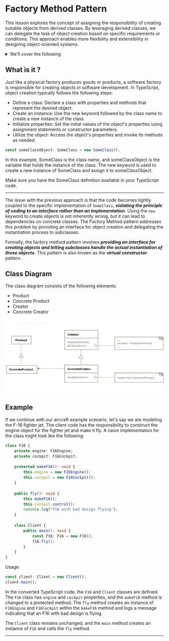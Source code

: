 # Factory Method Pattern

This lesson explores the concept of assigning the responsibility of creating suitable objects from derived classes. By leveraging derived classes, we can delegate the task of object creation based on specific requirements or conditions. This approach enables more flexibility and extensibility in designing object-oriented systems.

<details>

<summary>We'll cover the following</summary>

- What is it?
- Class Diagram
- Example
- Differences with Simple/Static Factory
- Other Examples
- Caveats

</details>

## What is it ?

Just like a physical factory produces goods or products, a software factory is responsible for creating objects in software development. In TypeScript, object creation typically follows the following steps:

- Define a class: Declare a class with properties and methods that represent the desired object.
- Create an instance: Use the new keyword followed by the class name to create a new instance of the class.
- Initialize properties: Set the initial values of the object's properties using assignment statements or constructor parameters.
- Utilize the object: Access the object's properties and invoke its methods as needed.

```typescript
const someClassObject: SomeClass = new SomeClass();
```

In this example, SomeClass is the class name, and someClassObject is the variable that holds the instance of the class. The new keyword is used to create a new instance of SomeClass and assign it to someClassObject.

Make sure you have the SomeClass definition available in your TypeScript code.

---------------------------------------------

The issue with the previous approach is that the code becomes tightly coupled to the specific implementation of `SomeClass`, **_violating the principle of coding to an interface rather than an implementation._** Using the `new` keyword to create objects is not inherently wrong, but it can lead to dependencies on concrete classes. The Factory Method pattern addresses this problem by providing an interface for object creation and delegating the instantiation process to subclasses.

Formally, the factory method pattern involves **_providing an interface for creating objects and letting subclasses handle the actual instantiation of those objects._** This pattern is also known as the **_virtual constructor_** pattern.


## Class Diagram
The class diagram consists of the following elements:
- Product
- Concrete Product
- Creator
- Concrete Creator

![Class Diagram](../Public/images/factoryclassdiagram.jpg)


## Example
If we continue with our aircraft example scenario, let's say we are modeling the F-16 fighter jet. The client code has the responsibility to construct the engine object for the fighter jet and make it fly. A naive implementation for the class might look like the following:

```typescript
class F16 {
	private engine: F16Engine;
	private cockpit: F16Cockpit;

	protected makeF16(): void {
		this.engine = new F16Engine();
		this.cockpit = new F16Cockpit();
	}

	public fly(): void {
		this.makeF16();
		this.cockpit.control();
		console.log("F16 with bad design flying");
	}

	class Client {
		public main(): void {
			const f16: F16 = new F16();
			f16.fly();
		}
	}
}
```

Usage:

```typescript
const client: Client = new Client();
client.main();
```
In the converted TypeScript code, the `F16` and `Client` classes are defined. The `F16` class has `engine` and `cockpit` properties, and the `makeF16` method is changed to a protected method. The `fly` method creates an instance of `F16Engine` and `F16Cockpit` within the `makeF16` method and logs a message indicating that an F16 with bad design is flying.

The `Client` class remains unchanged, and the `main` method creates an instance of `F16` and calls the `fly` method.

------------------------------------------------------------

